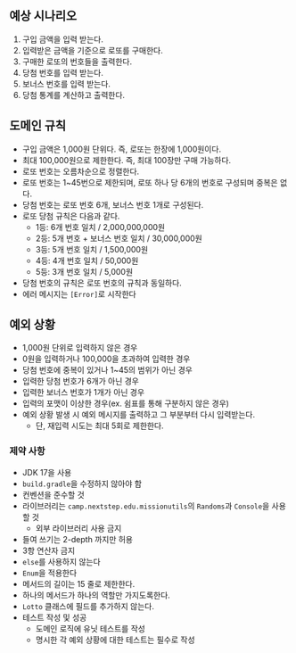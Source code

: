 ## 예상 시나리오
1. 구입 금액을 입력 받는다.
2. 입력받은 금액을 기준으로 로또를 구매한다.
3. 구매한 로또의 번호들을 출력한다.
4. 당첨 번호를 입력 받는다.
5. 보너스 번호를 입력 받는다.
6. 당첨 통계를 계산하고 출력한다.
## 도메인 규칙
- 구입 금액은 1,000원 단위다. 즉, 로또는 한장에 1,000원이다.
- 최대 100,000원으로 제한한다. 즉, 최대 100장만 구매 가능하다.
- 로또 번호는 오름차순으로 정렬한다.
- 로또 번호는 1~45번으로 제한되며, 로또 하나 당 6개의 번호로 구성되며 중복은 없다.
- 당첨 번호는 로또 번호 6개, 보너스 번호 1개로 구성된다.
- 로또 당첨 규칙은 다음과 같다.
  - 1등: 6개 번호 일치 / 2,000,000,000원
  - 2등: 5개 번호 + 보너스 번호 일치 / 30,000,000원
  - 3등: 5개 번호 일치 / 1,500,000원
  - 4등: 4개 번호 일치 / 50,000원
  - 5등: 3개 번호 일치 / 5,000원
- 당첨 번호의 규칙은 로또 번호의 규칙과 동일하다.
- 에러 메시지는 `[Error]`로 시작한다
## 예외 상황
- 1,000원 단위로 입력하지 않은 경우
- 0원을 입력하거나 100,000을 초과하여 입력한 경우
- 당첨 번호에 중복이 있거나 1~45의 범위가 아닌 경우
- 입력한 당첨 번호가 6개가 아닌 경우
- 입력한 보너스 번호가 1개가 아닌 경우
- 입력의 포맷이 이상한 경우(ex. 쉼표를 통해 구분하지 않은 경우)
- 예외 상황 발생 시 예외 메시지를 출력하고 그 부분부터 다시 입력받는다.
  - 단, 재입력 시도는 최대 5회로 제한한다.
### 제약 사항
- JDK 17을 사용
- `build.gradle`을 수정하지 않아야 함
- 컨벤션을 준수할 것
- 라이브러리는 `camp.nextstep.edu.missionutils`의 `Randoms`과 `Console`을 사용할 것
    - 외부 라이브러리 사용 금지
- 들여 쓰기는 2-depth 까지만 허용
- 3항 연산자 금지
- `else`를 사용하지 않는다
- `Enum`을 적용한다
- 메서드의 길이는 15 줄로 제한한다.
- 하나의 메서드가 하나의 역할만 가지도록한다.
- `Lotto` 클래스에 필드를 추가하지 않는다.
- 테스트 작성 및 성공
  - 도메인 로직에 유닛 테스트를 작성
  - 명시한 각 예외 상황에 대한 테스트는 필수로 작성